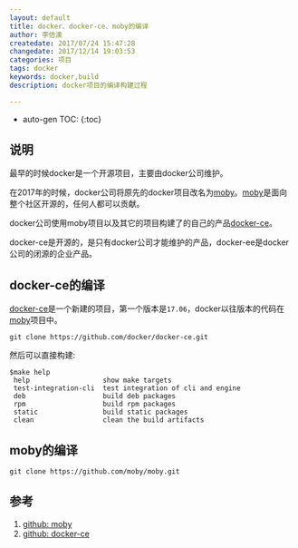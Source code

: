 ```yaml
---
layout: default
title: docker、docker-ce、moby的编译
author: 李佶澳
createdate: 2017/07/24 15:47:28
changedate: 2017/12/14 19:03:53
categories: 项目
tags: docker
keywords: docker,build
description: docker项目的编译构建过程

---
```


* auto-gen TOC:
{:toc}


## 说明

最早的时候docker是一个开源项目，主要由docker公司维护。

在2017年的时候，docker公司将原先的docker项目改名为[moby][1]。[moby][1]是面向整个社区开源的，任何人都可以贡献。

docker公司使用moby项目以及其它的项目构建了的自己的产品[docker-ce][2]。

docker-ce是开源的，是只有docker公司才能维护的产品，docker-ee是docker公司的闭源的企业产品。

## docker-ce的编译

[docker-ce][2]是一个新建的项目，第一个版本是`17.06`，docker以往版本的代码在[moby][1]项目中。

	git clone https://github.com/docker/docker-ce.git

然后可以直接构建:

	$make help
	 help                  show make targets
	 test-integration-cli  test integration of cli and engine
	 deb                   build deb packages
	 rpm                   build rpm packages
	 static                build static packages
	 clean                 clean the build artifacts

## moby的编译

	git clone https://github.com/moby/moby.git

## 参考

1. [github: moby][1]
2. [github: docker-ce][2]

[1]: https://github.com/moby/moby  "github moby" 
[2]: https://github.com/docker/docker-ce "docker-ce"
